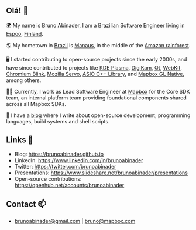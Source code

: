 ## Olá! :wave:

🌍 My name is Bruno Abinader, I am a Brazilian Software Engineer living in [Espoo](https://en.wikipedia.org/wiki/Espoo), [Finland](https://en.wikipedia.org/wiki/Finland).

🌎 My hometown in [Brazil](https://en.wikipedia.org/wiki/Brazil) is [Manaus](https://en.wikipedia.org/wiki/Manaus), in the middle of the [Amazon rainforest](https://en.wikipedia.org/wiki/Amazon_rainforest).

🖥️ I started contributing to open-source projects since the early 2000s, and have since contributed to projects like [KDE Plasma](https://kde.org/plasma-desktop/), [DigiKam](https://www.digikam.org/), [Qt](https://www.qt.io/), [WebKit](https://webkit.org/), [Chromium Blink](https://www.chromium.org/blink/), [Mozilla Servo](https://servo.org/), [ASIO C++ Library](https://think-async.com/Asio/), and [Mapbox GL Native](https://github.com/mapbox/mapbox-gl-native), among others.

👨‍💻 Currently, I work as Lead Software Engineer at [Mapbox](https://www.mapbox.com/) for the Core SDK team, an internal platform team providing foundational components shared across all Mapbox SDKs.

📝 I have a [blog](https://brunoabinader.github.io/) where I write about open-source development, programming languages, build systems and shell scripts.

## Links :link:
- Blog: https://brunoabinader.github.io
- LinkedIn: https://www.linkedin.com/in/brunoabinader
- Twitter: https://twitter.com/brunoabinader
- Presentations: https://www.slideshare.net/brunoabinader/presentations
- Open-source contributions: https://openhub.net/accounts/brunoabinader

## Contact :mailbox:
- brunoabinader@gmail.com | bruno@mapbox.com
